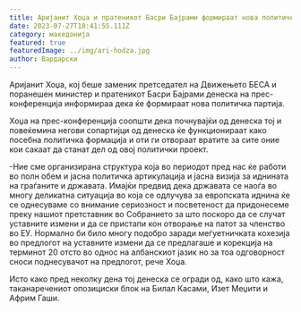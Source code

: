 ```yaml
---
title: Аријанит Хоџа и пратеникот Басри Бајрами формираат нова политичка формација
date: 2023-07-27T18:41:55.111Z
category: македонија
featured: true
featuredImage: ../img/ari-hodza.jpg
author: Вардарски
---
```

<!--StartFragment-->

Аријанит Хоџа, кој беше заменик претседател на Движењето БЕСА и поранешен министер и пратеникот Басри Бајрами денеска на прес-конференција информираа дека ќе формираат нова политичка партија.

Хоџа на прес-конференција соопшти дека почнувајќи од денеска тој и повеќемина негови сопартијци од денеска ќе функционираат како посебна политичка формација и оти ги отвораат вратите за сите оние кои сакаат да станат дел од овој политички проект.

\-Ние сме организирана структура која во периодот пред нас ќе работи во полн обем и јасна политичка артикулација и јасна визија за иднината на граѓаните и државата. Имајќи предвид дека државата се наоѓа во многу деликатна ситуација во која се одлучува за европската иднина ќе се однесуваме со внимание сериозност и посветеност да придонесеме преку нашиот претставник во Собранието за што поскоро да се случат уставните измени и да се пристапи кон отворање на патот за членство во ЕУ. Нормално би било многу подобро заради меѓуетничката кохезија во предлогот на уставните измени да се предлагаше и корекција на терминот 20 отсто во однос на албанскиот јазик но за тоа одговорност сноси поднесувачот на предлогот, рече Хоџа.

Исто како пред неколку дена тој денеска се огради од, како што кажа, таканаречениот опозициски блок на Билал Касами, Изет Меџити и Африм Гаши.

<!--EndFragment-->